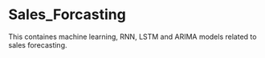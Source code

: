 # Sales_Forcasting

This containes machine learning, RNN, LSTM and ARIMA models related to sales forecasting.  
